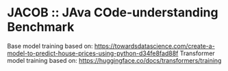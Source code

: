 # JACOB :: JAva COde-understanding Benchmark

Base model training based on: https://towardsdatascience.com/create-a-model-to-predict-house-prices-using-python-d34fe8fad88f
Transformer model training based on: https://huggingface.co/docs/transformers/training

